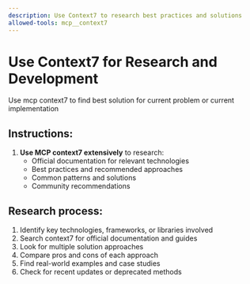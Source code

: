 ```yaml
---
description: Use Context7 to research best practices and solutions
allowed-tools: mcp__context7
---
```


# Use Context7 for Research and Development

Use mcp context7 to find best solution for current problem or current implementation

## Instructions:
1. **Use MCP context7 extensively** to research:
   - Official documentation for relevant technologies
   - Best practices and recommended approaches
   - Common patterns and solutions
   - Community recommendations

## Research process:
1. Identify key technologies, frameworks, or libraries involved
2. Search context7 for official documentation and guides
3. Look for multiple solution approaches
4. Compare pros and cons of each approach
5. Find real-world examples and case studies
6. Check for recent updates or deprecated methods
